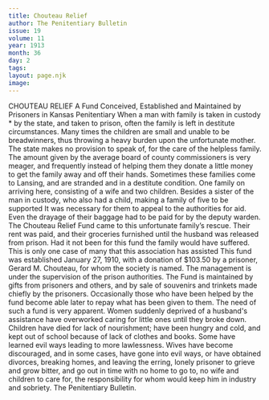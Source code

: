 ```yaml
---
title: Chouteau Relief
author: The Penitentiary Bulletin
issue: 19
volume: 11
year: 1913
month: 36
day: 2
tags:
layout: page.njk
image:
---
```

CHOUTEAU RELIEF    A Fund Conceived, Established and Maintained by Prisoners in Kansas Penitentiary    When a man with family is taken in custody * by the state, and taken to prison, often the family is left in destitute circumstances. Many times the children are small and unable to be breadwinners, thus throwing a heavy burden upon the unfortunate mother. The state makes no provision to speak of, for the care of the helpless family. The amount given by the average board of county commissioners is very meager, and frequently instead of helping them they donate a little money to get the family away and off their hands. Sometimes these families come to Lansing, and are stranded and in a destitute condition. One family on arriving here, consisting of a wife and two children. Besides a sister of the man in custody, who also had a child, making a family of five to be supported It was necessary for them to appeal to the authorities for aid. Even the drayage of their baggage had to be paid for by the deputy warden. The Chouteau Relief Fund came to this unfortunate family’s rescue. Their rent was paid, and their groceries furnished until the husband was released from prison. Had it not been for this fund the family would have suffered. This is only one case of many that this association has assisted This fund was established January 27, 1910, with a donation of $103.50 by a prisoner, Gerard M. Chouteau, for whom the society is named. The management is under the supervision of the prison authorities. The Fund is maintained by gifts from prisoners and others, and by sale of souvenirs and trinkets made chiefly by the prisoners. Occasionally those who have been helped by the fund become able later to repay what has been given to them. The need of such a fund is very apparent. Women suddenly deprived of a husband's assistance have overworked caring for little ones until they broke down. Children have died for lack of nourishment; have been hungry and cold, and kept out of school because of lack of clothes and books. Some have learned evil ways leading to more lawlessness. Wives have become discouraged, and in some cases, have gone into evil ways, or have obtained divorces, breaking homes, and leaving the erring, lonely prisoner to grieve and grow bitter, and go out in time with no home to go to, no wife and children to care for, the responsibility for whom would keep him in industry and sobriety. The Penitentiary Bulletin. 

